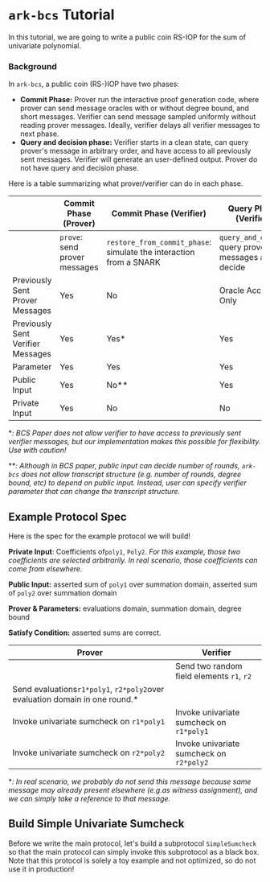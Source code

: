 # `ark-bcs` Tutorial

In this tutorial, we are going to write a public coin RS-IOP for the sum of univariate polynomial.

### Background

In `ark-bcs`, a public coin (RS-)IOP have two phases: 

- **Commit Phase:** Prover run the interactive proof generation code, where prover can send message oracles with or without degree bound, and short messages. Verifier can send message sampled uniformly without reading prover messages. Ideally, verifier delays all verifier messages to next phase. 
- **Query and decision phase:** Verifier starts in a clean state, can query prover's message in arbitrary order, and have access to all previously sent messages. Verifier will generate an user-defined output. Prover do not have query and decision phase. 

Here is a table summarizing what prover/verifier can do in each phase. 

|                                   | Commit Phase (Prover)         | Commit Phase (Verifier)                                      | Query Phase (Verifier)                               |
| --------------------------------- | ----------------------------- | ------------------------------------------------------------ | ---------------------------------------------------- |
|                                   | `prove`: send prover messages | `restore_from_commit_phase`: simulate the interaction from a SNARK | `query_and_decide`: query prover messages and decide |
| Previously Sent Prover Messages   | Yes                           | No                                                           | Oracle Access Only                                   |
| Previously Sent Verifier Messages | Yes                           | Yes*                                                         | Yes                                                  |
| Parameter                         | Yes                           | Yes                                                          | Yes                                                  |
| Public Input                      | Yes                           | No**                                                         | Yes                                                  |
| Private Input                     | Yes                           | No                                                           | No                                                   |

**: BCS Paper does not allow verifier to have access to previously sent verifier messages, but our implementation makes this possible for flexibility. Use with caution!*

***:  Although in BCS paper, public input can decide number of rounds, `ark-bcs` does not allow transcript structure (e.g. number of rounds, degree bound, etc) to depend on public input. Instead, user can specify verifier parameter that can change the transcript structure.*

## Example Protocol Spec

Here is the spec for the example protocol we will build!

**Private Input**: Coefficients of`poly1`, `Poly2`. *For this example, those two coefficients are selected arbitrarily. In real scenario, those coefficients can come from elsewhere.*

**Public Input:** asserted sum of `poly1` over summation domain, asserted sum of `poly2` over summation domain

**Prover & Parameters:** evaluations domain, summation domain, degree bound

**Satisfy Condition:** asserted sums are correct. 

| Prover                                                       | Verifier                                  |
| ------------------------------------------------------------ | ----------------------------------------- |
|                                                              | Send two random field elements `r1`, `r2` |
| Send evaluations`r1*poly1`, `r2*poly2`over evaluation domain in one round.* |                                           |
| Invoke univariate sumcheck on `r1*poly1`                     | Invoke univariate sumcheck on `r1*poly1`  |
| Invoke univariate sumcheck on `r2*poly2`                     | Invoke univariate sumcheck on `r2*poly2`  |

**: In real scenario, we probably do not send this message because same message may already present elsewhere (e.g.as witness assignment), and we can simply take a reference to that message.*

## Build Simple Univariate Sumcheck

Before we write the main protocol, let's build a subprotocol `SimpleSumcheck` so that the main protocol can simply invoke this subprotocol as a black box. Note that this protocol is solely a toy example and not optimized, so do not use it in production!

